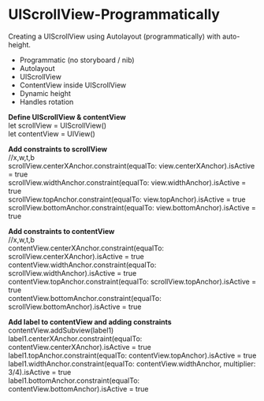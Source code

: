 # UIScrollView-Programmatically
Creating a UIScrollView using Autolayout (programmatically) with auto-height.

* Programmatic (no storyboard / nib)
* Autolayout
* UIScrollView
* ContentView inside UIScrollView
* Dynamic height
* Handles rotation

<b>Define UIScrollView & contentView</b></br>
  let scrollView = UIScrollView()</br>
  let contentView = UIView()
  
<b>Add constraints to scrollView</b></br>
  //x,w,t,b</br>
  scrollView.centerXAnchor.constraint(equalTo: view.centerXAnchor).isActive = true</br>
  scrollView.widthAnchor.constraint(equalTo: view.widthAnchor).isActive = true</br>
  scrollView.topAnchor.constraint(equalTo: view.topAnchor).isActive = true</br>
  scrollView.bottomAnchor.constraint(equalTo: view.bottomAnchor).isActive = true</br>
  
<b>Add constraints to contentView</b></br>
  //x,w,t,b</br>
  contentView.centerXAnchor.constraint(equalTo: scrollView.centerXAnchor).isActive = true</br>
  contentView.widthAnchor.constraint(equalTo: scrollView.widthAnchor).isActive = true</br>
  contentView.topAnchor.constraint(equalTo: scrollView.topAnchor).isActive = true</br>
  contentView.bottomAnchor.constraint(equalTo: scrollView.bottomAnchor).isActive = true</br>

<b>Add label to contentView and adding constraints</b></br>
  contentView.addSubview(label1)</br>
  label1.centerXAnchor.constraint(equalTo: contentView.centerXAnchor).isActive = true</br>
  label1.topAnchor.constraint(equalTo: contentView.topAnchor).isActive = true</br>
  label1.widthAnchor.constraint(equalTo: contentView.widthAnchor, multiplier: 3/4).isActive = true</br>
  label1.bottomAnchor.constraint(equalTo: contentView.bottomAnchor).isActive = true</br>
        
